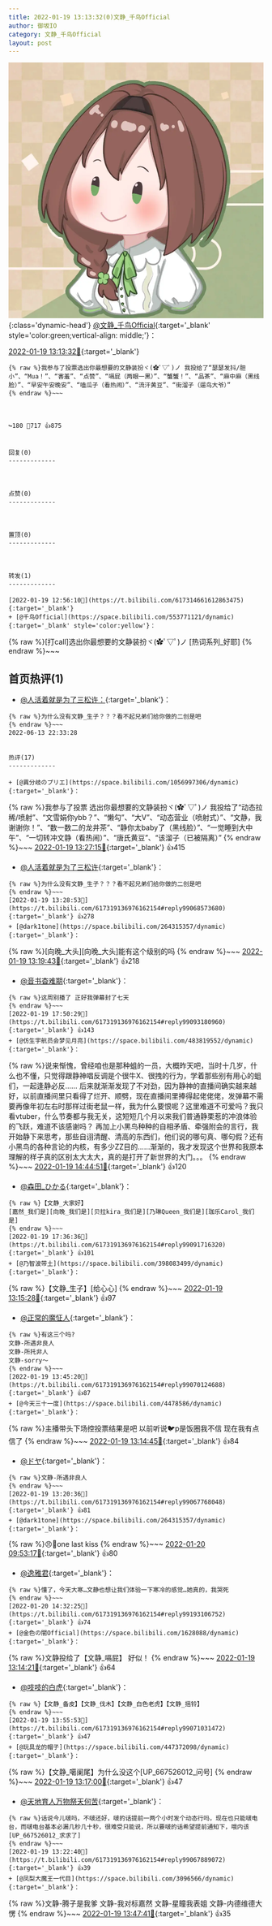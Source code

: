 ```yaml
---
title: 2022-01-19 13:13:32(0)文静_千鸟Official
author: 御坂IO
category: 文静_千鸟Official
layout: post
---
```


![img](/images/ac7482ed1b9a7f203dc68c0c4a77c488a27b108a.jpg){:class='dynamic-head'}
[@文静_千鸟Official](https://space.bilibili.com/667526012/dynamic){:target='_blank' style='color:green;vertical-align: middle;'}：

[2022-01-19 13:13:32🔗](https://t.bilibili.com/617319136976162154){:target='_blank'}

~~~
{% raw %}我参与了投票​选出你最想要的文静装扮ヾ(✿ﾟ▽ﾟ)ノ 我投给了“瑟瑟发抖/胆小”、“Mua！”、“害羞”、“点赞”、“嗝屁（两眼一黑）”、“蟹蟹！”、“品茶”、“麻中麻（黑线脸）”、“早安午安晚安”、“嗑瓜子（看热闹）”、“流汗黄豆”、“街溜子（遛鸟大爷）”
{% endraw %}~~~



↪️180 💬717 👍875


回复(0)
-------------



点赞(0)
-------------



置顶(0)
-------------



转发(1)
-------------

[2022-01-19 12:56:10🔗](https://t.bilibili.com/617314661612863475){:target='_blank'}
+ [@千鸟Official](https://space.bilibili.com/553771121/dynamic){:target='_blank' style='color:yellow'}：
~~~
{% raw %}[打call]​选出你最想要的文静装扮ヾ(✿ﾟ▽ﾟ)ノ [热词系列_好耶]
{% endraw %}~~~






首页热评(1)
-------------

+ [@人活着就是为了三松许：](https://space.bilibili.com/34236721/dynamic){:target='_blank'}：
~~~
{% raw %}为什么没有文静_生子？？？看不起兄弟们给你做的二创是吧
{% endraw %}~~~
2022-06-13 22:33:28


热评(17)
-------------

+ [@異分岐のプリエ](https://space.bilibili.com/1056997306/dynamic){:target='_blank'}：
~~~
{% raw %}我参与了投票 选出你最想要的文静装扮ヾ(✿ﾟ▽ﾟ)ノ
我投给了“动态拉稀/喷射”、“文雪娟你ybb？”、“懒勾”、“大V”、“动态营业（喷射式）”、“文静，我谢谢你！”、“数一数二的龙井茶”、“静你太baby了（黑线脸）”、“一觉睡到大中午”、“一切转冲文静（看热闹）”、“唐氏黄豆”、“该溜子（已被隔离）”
{% endraw %}~~~
[2022-01-19 13:27:15🔗](https://t.bilibili.com/617319136976162154#reply99068360528){:target='_blank'} 👍415
+ [@人活着就是为了三松许](https://space.bilibili.com/34236721/dynamic){:target='_blank'}：
~~~
{% raw %}为什么没有文静_生子？？？看不起兄弟们给你做的二创是吧
{% endraw %}~~~
[2022-01-19 13:28:53🔗](https://t.bilibili.com/617319136976162154#reply99068573680){:target='_blank'} 👍278
+ [@dark1tone](https://space.bilibili.com/264315357/dynamic){:target='_blank'}：
~~~
{% raw %}[向晚_大头][向晚_大头]能有这个级别的吗
{% endraw %}~~~
[2022-01-19 13:19:43🔗](https://t.bilibili.com/617319136976162154#reply99067498608){:target='_blank'} 👍218
+ [@音书杳难期](https://space.bilibili.com/54297058/dynamic){:target='_blank'}：
~~~
{% raw %}这周别播了 正好我弹幕封了七天
{% endraw %}~~~
[2022-01-19 17:50:29🔗](https://t.bilibili.com/617319136976162154#reply99093180960){:target='_blank'} 👍143
+ [@仿生宇航员会梦见月亮](https://space.bilibili.com/483819552/dynamic){:target='_blank'}：
~~~
{% raw %}说来惭愧，曾经咱也是那种蛆的一员，大概昨天吧，当时十几岁，什么也不懂，只觉得跟静神唱反调是个很牛X、很拽的行为，学着那些别有用心的蛆们，一起逢静必反……
后来就渐渐发现了不对劲，因为静神的直播间确实越来越好，以前直播间里只看得了烂开、顺劈，现在直播间里捧得起佬佬佬，发弹幕不需要再像年初左右时那样过街老鼠一样，我为什么要恨呢？这里难道不可爱吗？我只看vtuber，什么节奏都与我无关，这短短几个月以来我们普通静栗惹的冲浪体验的飞跃，难道不该感谢吗？
再加上小黑鸟种种的自相矛盾、牵强附会的言行，我开始静下来思考，那些自诩清醒、清高的东西们，他们说的哪句真、哪句假？还有小黑鸟的各种言论的内核，有多少ZZ目的……渐渐的，我才发现这个世界和我原本理解的样子真的区别太大太大，真的是打开了新世界的大门。。。
{% endraw %}~~~
[2022-01-19 14:44:51🔗](https://t.bilibili.com/617319136976162154#reply99075495952){:target='_blank'} 👍120
+ [@森田_ひかる](https://space.bilibili.com/34357325/dynamic){:target='_blank'}：
~~~
{% raw %}【文静_大家好】
[嘉然_我们是][向晚_我们是][贝拉kira_我们是][乃琳Queen_我们是][珈乐Carol_我们是]
{% endraw %}~~~
[2022-01-19 17:36:36🔗](https://t.bilibili.com/617319136976162154#reply99091716320){:target='_blank'} 👍101
+ [@乃智波带土](https://space.bilibili.com/398083499/dynamic){:target='_blank'}：
~~~
{% raw %}【文静_生子】[给心心]
{% endraw %}~~~
[2022-01-19 13:15:28🔗](https://t.bilibili.com/617319136976162154#reply99067111968){:target='_blank'} 👍97
+ [@正常的魔怔人](https://space.bilibili.com/12238249/dynamic){:target='_blank'}：
~~~
{% raw %}有这三个吗?
文静-所遇非良人
文静-所托非人
文静-sorry～
{% endraw %}~~~
[2022-01-19 13:45:20🔗](https://t.bilibili.com/617319136976162154#reply99070124688){:target='_blank'} 👍87
+ [@今天三十一度](https://space.bilibili.com/4478586/dynamic){:target='_blank'}：
~~~
{% raw %}主播带头下场控投票结果是吧 以前听说🐦p是饭圈我不信 现在我有点信了
{% endraw %}~~~
[2022-01-19 13:14:45🔗](https://t.bilibili.com/617319136976162154#reply99067012320){:target='_blank'} 👍84
+ [@ドヤ](https://space.bilibili.com/85226031/dynamic){:target='_blank'}：
~~~
{% raw %}文静-所遇非良人
{% endraw %}~~~
[2022-01-19 13:20:36🔗](https://t.bilibili.com/617319136976162154#reply99067768048){:target='_blank'} 👍81
+ [@dark1tone](https://space.bilibili.com/264315357/dynamic){:target='_blank'}：
~~~
{% raw %}😠👊one last kiss
{% endraw %}~~~
[2022-01-20 09:53:17🔗](https://t.bilibili.com/617319136976162154#reply99164584320){:target='_blank'} 👍80
+ [@逸雅君](https://space.bilibili.com/15388228/dynamic){:target='_blank'}：
~~~
{% raw %}懂了，今天大寒…文静也想让我们体验一下寒冷的感觉…她真的，我哭死
{% endraw %}~~~
[2022-01-20 14:32:25🔗](https://t.bilibili.com/617319136976162154#reply99193106752){:target='_blank'} 👍74
+ [@金色の闇Official](https://space.bilibili.com/1628088/dynamic){:target='_blank'}：
~~~
{% raw %}文静投给了【文静_嗝屁】
好似！
{% endraw %}~~~
[2022-01-19 13:14:21🔗](https://t.bilibili.com/617319136976162154#reply99067123520){:target='_blank'} 👍64
+ [@吱吱的白虎](https://space.bilibili.com/102809473/dynamic){:target='_blank'}：
~~~
{% raw %}【文静_备皮】【文静_伐木】【文静_白色老虎】【文静_摇铃】
{% endraw %}~~~
[2022-01-19 13:55:53🔗](https://t.bilibili.com/617319136976162154#reply99071031472){:target='_blank'} 👍47
+ [@玩具龙的帽子](https://space.bilibili.com/447372098/dynamic){:target='_blank'}：
~~~
{% raw %}【文静_噶阑尾】为什么没这个[UP_667526012_问号]
{% endraw %}~~~
[2022-01-19 13:17:00🔗](https://t.bilibili.com/617319136976162154#reply99067246528){:target='_blank'} 👍47
+ [@天地育人万物祭天何苦](https://space.bilibili.com/9751647/dynamic){:target='_blank'}：
~~~
{% raw %}话说今儿啵吗，不啵还好，啵的话提前一两个小时发个动态行吗，现在也只能啵电台，而啵电台基本必漏几秒几十秒，很难受只能说，所以要啵的话希望提前通知下，哦内该[UP_667526012_求求了]
{% endraw %}~~~
[2022-01-19 13:22:40🔗](https://t.bilibili.com/617319136976162154#reply99067889072){:target='_blank'} 👍39
+ [@凤梨大魔王一代目](https://space.bilibili.com/3096566/dynamic){:target='_blank'}：
~~~
{% raw %}文静-腾子是我爹 文静-我对标嘉然 文静-星瞳我表姐 文静-内德维德大愣
{% endraw %}~~~
[2022-01-19 13:47:41🔗](https://t.bilibili.com/617319136976162154#reply99070361424){:target='_blank'} 👍35


